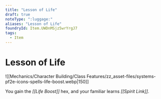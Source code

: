 ```yaml
---
title: "Lesson of Life"
draft: true
noteType: ":luggage:"
aliases: "Lesson of Life"
foundryId: Item.UWDnMSjz5wrYrgJ7
tags:
  - Item
---
```


# Lesson of Life
![[Mechanics/Character Building/Class Features/zz_asset-files/systems-pf2e-icons-spells-life-boost.webp|150]]

You gain the _[[Life Boost]]_ hex, and your familiar learns _[[Spirit Link]]_.
